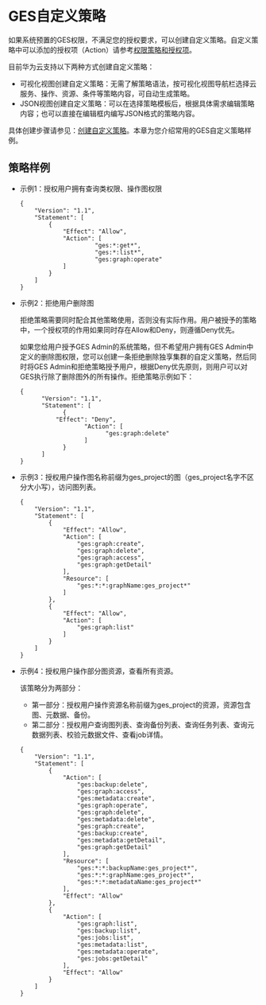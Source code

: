# GES自定义策略<a name="ges_01_0075"></a>

如果系统预置的GES权限，不满足您的授权要求，可以创建自定义策略。自定义策略中可以添加的授权项（Action）请参考[权限策略和授权项](https://support.huaweicloud.com/api-ges/ges_03_0148.html)。

目前华为云支持以下两种方式创建自定义策略：

-   可视化视图创建自定义策略：无需了解策略语法，按可视化视图导航栏选择云服务、操作、资源、条件等策略内容，可自动生成策略。
-   JSON视图创建自定义策略：可以在选择策略模板后，根据具体需求编辑策略内容；也可以直接在编辑框内编写JSON格式的策略内容。

具体创建步骤请参见：[创建自定义策略](https://support.huaweicloud.com/usermanual-iam/iam_01_0605.html)。本章为您介绍常用的GES自定义策略样例。

## 策略样例<a name="section1493518251395"></a>

-   示例1：授权用户拥有查询类权限、操作图权限

    ```
    { 
        "Version": "1.1", 
        "Statement": [ 
            { 
                "Effect": "Allow", 
                "Action": [ 
                         "ges:*:get*",
                         "ges:*:list*",
                         "ges:graph:operate"
                ] 
            } 
        ] 
    }
    ```

-   示例2：拒绝用户删除图

    拒绝策略需要同时配合其他策略使用，否则没有实际作用。用户被授予的策略中，一个授权项的作用如果同时存在Allow和Deny，则遵循Deny优先。

    如果您给用户授予GES Admin的系统策略，但不希望用户拥有GES Admin中定义的删除图权限，您可以创建一条拒绝删除独享集群的自定义策略，然后同时将GES Admin和拒绝策略授予用户，根据Deny优先原则，则用户可以对GES执行除了删除图外的所有操作。拒绝策略示例如下：

    ```
    { 
          "Version": "1.1", 
          "Statement": [ 
                { 
    		  "Effect": "Deny", 
                      "Action": [ 
                            "ges:graph:delete" 
                      ] 
                } 
          ] 
    }
    ```

-   示例3：授权用户操作图名称前缀为ges\_project的图（ges\_project名字不区分大小写），访问图列表。

    ```
    {
        "Version": "1.1",
        "Statement": [
            {
                "Effect": "Allow",
                "Action": [
                    "ges:graph:create",
                    "ges:graph:delete",
                    "ges:graph:access",
                    "ges:graph:getDetail"
                ],
                "Resource": [
                    "ges:*:*:graphName:ges_project*"
                ]
            },
            {
                "Effect": "Allow",
                "Action": [
                    "ges:graph:list"
                ]
            }
        ]
    }
    ```

-   示例4：授权用户操作部分图资源，查看所有资源。

    该策略分为两部分：

    -   第一部分：授权用户操作资源名称前缀为ges\_project的资源，资源包含图、元数据、备份。
    -   第二部分：授权用户查询图列表、查询备份列表、查询任务列表、查询元数据列表、校验元数据文件、查看job详情。

    ```
    {
        "Version": "1.1",
        "Statement": [
            {
                "Action": [
                    "ges:backup:delete",
                    "ges:graph:access",
                    "ges:metadata:create",
                    "ges:graph:operate",
                    "ges:graph:delete",
                    "ges:metadata:delete",
                    "ges:graph:create",
                    "ges:backup:create",
                    "ges:metadata:getDetail",
                    "ges:graph:getDetail"
                ],
                "Resource": [
                    "ges:*:*:backupName:ges_project*",
                    "ges:*:*:graphName:ges_project*",
                    "ges:*:*:metadataName:ges_project*"
                ],
                "Effect": "Allow"
            },
            {
                "Action": [
                    "ges:graph:list",
                    "ges:backup:list",
                    "ges:jobs:list",
                    "ges:metadata:list",
                    "ges:metadata:operate",
                    "ges:jobs:getDetail"
                ],
                "Effect": "Allow"
            }
        ]
    }
    ```


